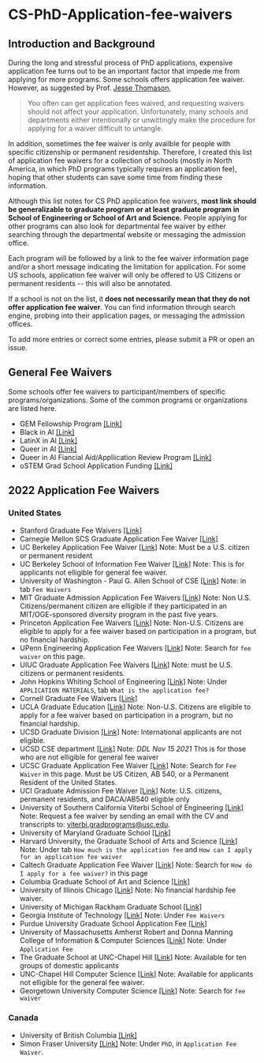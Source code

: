 # CS-PhD-Application-fee-waivers

## Introduction and Background
During the long and stressful process of PhD applications, expensive application fee turns out to be an important factor that impede me from applying for more programs. Some schools offers application fee waiver. However, as suggested by Prof. [Jesse Thomason](https://jessethomason.com/faq),
> You often can get application fees waived, and requesting waivers should not affect your application. Unfortunately, many schools and departments either intentionally or unwittingly make the procedure for applying for a waiver difficult to untangle.

In addition, sometimes the fee waiver is only availble for people with specific citizenship or permanent residentship. Therefore, I created this list of application fee waivers for a collection of schools (mostly in North America, in which PhD programs typically requires an application fee), hoping that other students can save some time from finding these information.

Although this list notes for CS PhD application fee waivers, **most link should be generalizable to graduate program or at least graduate program in School of Engineering or School of Art and Science.** People applying for other programs can also look for departmental fee waiver by either searching through the departmental website or messaging the admission office.

Each program will be followed by a link to the fee waiver information page and/or a short message indicating the limitation for application. For some US schools, application fee waiver will only be offered to US Citizens or permanent residents -- this will also be annotated.

If a school is not on the list, it **does not necessarily mean that they do not offer application fee waiver**. You can find information through search engine, probing into their application pages, or messaging the admission offices.

To add more entries or correct some entries, please submit a PR or open an issue.

## General Fee Waivers
Some schools offer fee waivers to participant/members of specific programs/organizations. Some of the common programs or organizations are listed here.

- GEM Fellowship Program [[Link]](https://gemfellowship.org/gem-fellowship-program/)
- Black in AI [[Link]](https://blackinai.github.io/)
- LatinX in AI [[Link]](https://www.latinxinai.org/)
- Queer in AI [[Link]](https://sites.google.com/view/queer-in-ai/home)
- Queer in AI Fiancial Aid/Appliication Review Program [[Link]](https://sites.google.com/view/queer-in-ai/graduate-school-application-programs)
- oSTEM Grad School Application Funding [[Link]](https://www.ostem.org/page/grad-app-funding)

## 2022 Application Fee Waivers
### United States
- Stanford Graduate Fee Waivers [[Link]](https://graddiversity.stanford.edu/graduate-fee-waivers)
- Carnegie Mellon SCS Graduate Application Fee Waiver [[Link]](https://www.cs.cmu.edu/academics/fee-waiver)
- UC Berkeley Application Fee Waiver [[Link]](https://grad.berkeley.edu/admissions/steps-to-apply/apply/fee-waiver/) Note: Must be a U.S. citizen or permanent resident
- UC Berkeley School of Information Fee Waiver [[Link]](https://www.ischool.berkeley.edu/programs/mims/admissions/feewaivers) Note: This is for applicants not elligible for general fee waiver.
- University of Washington - Paul G. Allen School of CSE [[Link]](https://www.cs.washington.edu/academics/phd/admissions) Note: in tab `Fee Waivers`
- MIT Graduate Admission Application Fee Waivers [[Link]](http://gradadmissions.mit.edu/about/diversity-initiatives/fee-waiver) Note: Non U.S. Citizens/permanent citizen are elligible if they participated in an MIT/OGE-sponsored diversity program in the past five years.
- Princeton Application Fee Waivers [[Link]](https://gradschool.princeton.edu/admission/applying-princeton/deadlines-and-fees/application-fee-waivers) Note: Non-U.S. Citizens are eligible to apply for a fee waiver based on participation in a program, but no financial hardship.
- UPenn Engineering Application Fee Waivers [[Link]](https://gradadm.seas.upenn.edu/how-to-apply/#requirements) Note: Search for `fee waiver` on this page.
- UIUC Graduate Application Fee Waivers [[Link]](https://cs.illinois.edu/admissions/graduate/applications-process-requirements/application-fee-waivers) Note: must be U.S. citizens or permanent residents.
- John Hopkins Whiting School of Engineering [[Link]](https://www.cs.jhu.edu/graduate-studies/graduate-admissions-faq/) Note: Under `APPLICATION MATERIALS`, tab `What is the application fee?`
- Cornell Graduate Fee Waivers [[Link]](https://gradschool.cornell.edu/admissions/apply/application-fees-2/)
- UCLA Graduate Education [[Link]](https://grad.ucla.edu/admissions/research-requirements/) Note: Non-U.S. Citizens are eligible to apply for a fee waiver based on participation in a program, but no financial hardship.
- UCSD Graduate Division [[Link]](https://grad.ucsd.edu/admissions/requirements/application-fee-and-fee-waiver/index.html) Note: International applicants are not eligible.
- UCSD CSE department [[Link]](https://docs.google.com/forms/d/e/1FAIpQLSekFbkST-lIVOMQm_hKHotCgOZXaaCYx3Tg4ePXPjX5p_9xag/viewform) Note: *DDL Nov 15 2021* This is for those who are not elligible for general fee waiver
- UCSC Graduate Application Fee Waiver [[Link]](https://www.gradadmissions.ucsc.edu/instructions) Note: Search for `Fee Waiver` in this page. Must be US Citizen, AB 540, or a Permanent Resident of the United States.
- UCI Graduate Admission Fee Waiver [[Link]](https://grad.uci.edu/admissions/applying-to-uci/fee-waivers.php) Note: U.S. citizens, permanent residents, and DACA/AB540 eligible only
- University of Southern California Viterbi School of Engineering [[Link]](https://jessethomason.com/faq) Note: Request a fee waiver by sending an email with the CV and transcripts to: viterbi.gradprograms@usc.edu.
- University of Maryland Graduate School [[Link]](https://gradschool.umd.edu/feewaiverinformation)
- Harvard University, the Graduate School of Arts and Science [[Link]](https://gsas.harvard.edu/admissions/frequently-asked-questions-master%E2%80%99s-and-phd-applicants) Note: Under tab `How much is the application fee` and `How can I apply for an application fee waiver`
- Caltech Graduate Application Fee Waiver [[Link]](https://www.gradoffice.caltech.edu/admissions/FAQ) Note: Search for `How do I apply for a fee waiver?` in this page
- Columbia Graduate School of Art and Science [[Link]](https://gsas.columbia.edu/degree-programs/admissions/application-fee-waivers)
- University of Illinois Chicago [[Link]](https://admissions.uic.edu/graduate-professional/application-process/application-fee-waivers) Note: No financial hardship fee waiver.
- University of Michigan Rackham Graduate School [[Link]](https://rackham.umich.edu/admissions/applying/application-fee-and-waivers/)
- Georgia Institute of Technology [[Link]](https://grad.gatech.edu/preparing-your-application) Note: Under `Fee Waivers`
- Purdue University Graduate School Application Fee [[Link]](https://www.purdue.edu/gradschool/admissions/how-to-apply/apply-fee.html)
- University of Massachusetts Amherst Robert and Donna Manning College of Information & Computer Sciences [[Link]](https://www.cics.umass.edu/admissions/application-instructions) Note: Under `Application Fee`
- The Graduate School at UNC-Chapel Hill [[Link]](https://gradschool.unc.edu/admissions/feewaiver.html) Note: Available for ten groups of domestic applicants
- UNC-Chapel Hill Computer Science [[Link]](https://cs.unc.edu/graduate/graduate-admissions/admissions-faq/#appWaiver) Note: Available for applicants not elligible for the general fee waiver.
- Georgetown University Computer Science [[Link]](https://cs.georgetown.edu/apply-for-fully-funded-phd-positions-in-computer-science-starting-in-fall-2022/) Note: Search for `fee waiver`

### Canada
- University of British Columbia [[Link]](https://www.grad.ubc.ca/prospective-students/application-admission/online-application-fee)
- Simon Fraser University [[Link]](http://www.sfu.ca/computing/prospective-students/graduate-students/admissions.html) Note: Under `PhD`, in `Application Fee Waiver`.
